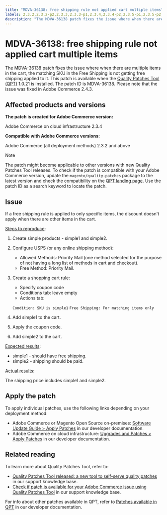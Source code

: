 ```yaml
---
title: "MDVA-36138: free shipping rule not applied cart multiple items"
labels: 2.3.2,2.3.2-p2,2.3.3,2.3.3-p1,2.3.4,2.3.4-p2,2.3.5-p1,2.3.5-p2,2.3.6,2.3.6-p1,2.4.0,2.4.0-p1,2.4.1,2.4.1-p1,2.4.2,QPT 1.0.21,QPT patches,Magento Commerce,Magento Commerce Cloud,cart_rules,coupon,price,shipping,support tools,Adobe Commerce,cloud infrastructure,on-premises
description: "The MDVA-36138 patch fixes the issue where when there are multiple items in the cart, the matching SKU in the Free Shipping is not getting free shipping applied to it. This patch is available when the [Quality Patches Tool (QPT)](https://support.magento.com/hc/en-us/articles/360047139492) 1.0.21 is installed. The patch ID is MDVA-36138. Please note that the issue was fixed in Adobe Commerce 2.4.3."
---
```


# MDVA-36138: free shipping rule not applied cart multiple items

The MDVA-36138 patch fixes the issue where when there are multiple items in the cart, the matching SKU in the Free Shipping is not getting free shipping applied to it. This patch is available when the [Quality Patches Tool (QPT)](https://support.magento.com/hc/en-us/articles/360047139492) 1.0.21 is installed. The patch ID is MDVA-36138. Please note that the issue was fixed in Adobe Commerce 2.4.3.

## Affected products and versions

**The patch is created for Adobe Commerce version:**

Adobe Commerce on cloud infrastructure 2.3.4

**Compatible with Adobe Commerce versions:**

Adobe Commerce (all deployment methods) 2.3.2 and above

>[!NOTE]
>
>The patch might become applicable to other versions with new Quality Patches Tool releases. To check if the patch is compatible with your Adobe Commerce version, update the `magento/quality-patches` package to the latest version and check the compatibility on the [QPT landing page](https://devdocs.magento.com/quality-patches/tool.html#patch-grid). Use the patch ID as a search keyword to locate the patch.

## Issue

If a free shipping rule is applied to only specific items, the discount doesn't apply when there are other items in the cart.

<u>Steps to reproduce</u>:

1. Create simple products - simple1 and simple2.
1. Configure USPS (or any online shipping method):

    * Allowed Methods: Priority Mail (one method selected for the purpose of not having a long list of methods in cart and checkout).
    * Free Method: Priority Mail.

1. Create a shopping cart rule:

    * Specify coupon code
    * Conditions tab: leave empty
    * Actions tab:

    `Condition: SKU is simple1`
    `Free Shipping: For matching items only`

1. Add simple1 to the cart.
1. Apply the coupon code.
1. Add simple2 to the cart.

<u>Expected results</u>:

* simple1 - should have free shipping.
* simple2 - shipping should be paid.

<u>Actual results</u>:

The shipping price includes simple1 and simple2.

## Apply the patch

To apply individual patches, use the following links depending on your deployment method:

* Adobe Commerce or Magento Open Source on-premises: [Software Update Guide > Apply Patches](https://devdocs.magento.com/guides/v2.4/comp-mgr/patching/mqp.html) in our developer documentation.
* Adobe Commerce on cloud infrastructure: [Upgrades and Patches > Apply Patches](https://devdocs.magento.com/cloud/project/project-patch.html) in our developer documentation.

## Related reading

To learn more about Quality Patches Tool, refer to:

* [Quality Patches Tool released: a new tool to self-serve quality patches](https://support.magento.com/hc/en-us/articles/360047139492) in our support knowledge base.
* [Check if patch is available for your Adobe Commerce issue using Quality Patches Tool](https://support.magento.com/hc/en-us/articles/360047125252) in our support knowledge base.

For info about other patches available in QPT, refer to [Patches available in QPT](https://devdocs.magento.com/quality-patches/tool.html#patch-grid) in our developer documentation. 